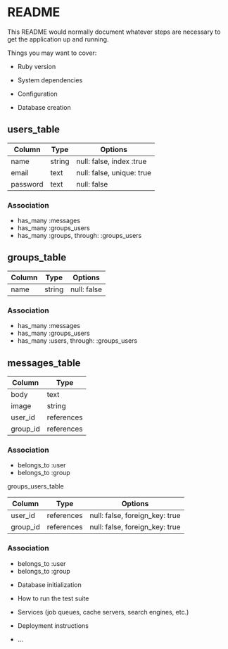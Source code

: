 # README

This README would normally document whatever steps are necessary to get the
application up and running.

Things you may want to cover:

* Ruby version

* System dependencies

* Configuration

* Database creation

## users_table

|Column|Type|Options|
|------|----|-------|
|name|string|null: false, index :true|
|email|text|null: false, unique: true|
|password|text|null: false|

### Association

- has_many :messages
- has_many :groups_users
- has_many :groups, through: :groups_users

## groups_table

|Column|Type|Options|
|------|----|-------|
|name|string|null: false|

### Association

- has_many :messages
- has_many :groups_users
- has_many :users, through: :groups_users

## messages_table

|Column|Type|
|------|----|
|body|text|
|image|string|
|user_id|references|null: false, foreign_key: true|
|group_id|references|null: false, foreign_key: true|

### Association

- belongs_to :user
- belongs_to :group

groups_users_table

|Column|Type|Options|
|------|----|-------|
|user_id|references|null: false, foreign_key: true|
|group_id|references|null: false, foreign_key: true|

### Association

- belongs_to :user
- belongs_to :group

* Database initialization

* How to run the test suite

* Services (job queues, cache servers, search engines, etc.)

* Deployment instructions

* ...

